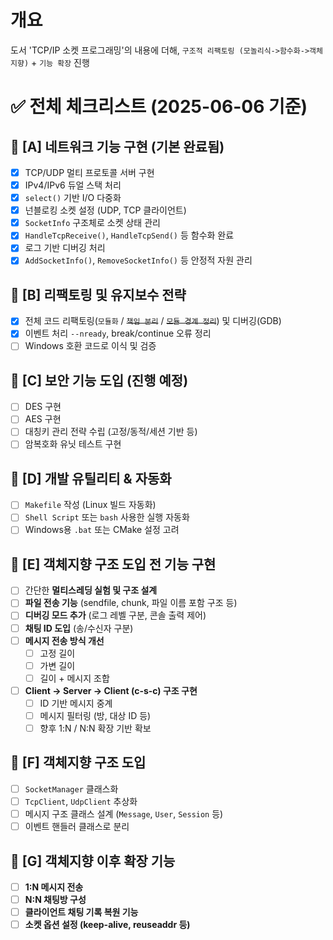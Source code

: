 # 개요

도서 'TCP/IP 소켓 프로그래밍'의 내용에 더해, `구조적 리팩토링 (모놀리식->함수화->객체지향)` + `기능 확장` 진행

# ✅ 전체 체크리스트 (2025-06-06 기준)

## 🔹 [A] 네트워크 기능 구현 (기본 완료됨)

- [x] TCP/UDP 멀티 프로토콜 서버 구현
- [x] IPv4/IPv6 듀얼 스택 처리
- [x] `select()` 기반 I/O 다중화
- [x] 넌블로킹 소켓 설정 (UDP, TCP 클라이언트)
- [x] `SocketInfo` 구조체로 소켓 상태 관리
- [x] `HandleTcpReceive()`, `HandleTcpSend()` 등 함수화 완료
- [x] 로그 기반 디버깅 처리
- [x] `AddSocketInfo()`, `RemoveSocketInfo()` 등 안정적 자원 관리

## 🔹 [B] 리팩토링 및 유지보수 전략

- [x] 전체 코드 리팩토링(`모듈화` / ~~`책임 분리`~~ / ~~`모듈 경계 정리`~~) 및 디버깅(GDB)
- [x] 이벤트 처리 `--nready`, break/continue 오류 정리
- [ ] Windows 호환 코드로 이식 및 검증

## 🔹 [C] 보안 기능 도입 (**진행 예정**)

- [ ] DES 구현
- [ ] AES 구현
- [ ] 대칭키 관리 전략 수립 (고정/동적/세션 기반 등)
- [ ] 암복호화 유닛 테스트 구현

## 🔹 [D] 개발 유틸리티 & 자동화

- [ ] `Makefile` 작성 (Linux 빌드 자동화)
- [ ] `Shell Script` 또는 `bash` 사용한 실행 자동화
- [ ] Windows용 `.bat` 또는 CMake 설정 고려

## 🔹 [E] 객체지향 구조 도입 전 기능 구현

- [ ] 간단한 **멀티스레딩 실험 및 구조 설계**
- [ ] **파일 전송 기능** (sendfile, chunk, 파일 이름 포함 구조 등)
- [ ] **디버깅 모드 추가** (로그 레벨 구분, 콘솔 출력 제어)
- [ ] **채팅 ID 도입** (송/수신자 구분)
- [ ] **메시지 전송 방식 개선**
  - [ ] 고정 길이
  - [ ] 가변 길이
  - [ ] 길이 + 메시지 조합
- [ ] **Client → Server → Client (c-s-c) 구조 구현**
  - [ ] ID 기반 메시지 중계
  - [ ] 메시지 필터링 (방, 대상 ID 등)
  - [ ] 향후 1:N / N:N 확장 기반 확보

## 🔹 [F] 객체지향 구조 도입

- [ ] `SocketManager` 클래스화
- [ ] `TcpClient`, `UdpClient` 추상화
- [ ] 메시지 구조 클래스 설계 (`Message`, `User`, `Session` 등)
- [ ] 이벤트 핸들러 클래스로 분리

## 🔹 [G] 객체지향 이후 확장 기능

- [ ] **1:N 메시지 전송**
- [ ] **N:N 채팅방 구성**
- [ ] **클라이언트 채팅 기록 복원 기능**
- [ ] **소켓 옵션 설정 (keep-alive, reuseaddr 등)**

